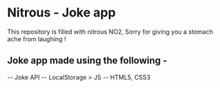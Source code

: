 # Nitrous - Joke app
This repository is filled with nitrous NO2, Sorry for giving you a stomach ache from laughing ! 

## Joke app made using the following - 
   -- Joke API 
   -- LocalStorage  > JS
   -- HTML5, CSS3
